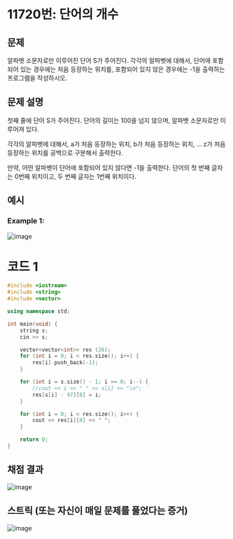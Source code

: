 # 11720번: 단어의 개수

## 문제
알파벳 소문자로만 이루어진 단어 S가 주어진다. 각각의 알파벳에 대해서, 단어에 포함되어 있는 경우에는 처음 등장하는 위치를, 포함되어 있지 않은 경우에는 -1을 출력하는 프로그램을 작성하시오.

## 문제 설명
첫째 줄에 단어 S가 주어진다. 단어의 길이는 100을 넘지 않으며, 알파벳 소문자로만 이루어져 있다.  
  
각각의 알파벳에 대해서, a가 처음 등장하는 위치, b가 처음 등장하는 위치, ... z가 처음 등장하는 위치를 공백으로 구분해서 출력한다.

만약, 어떤 알파벳이 단어에 포함되어 있지 않다면 -1을 출력한다. 단어의 첫 번째 글자는 0번째 위치이고, 두 번째 글자는 1번째 위치이다.

## 예시
### Example 1:  
![image](https://github.com/user-attachments/assets/6436ff9d-342d-4257-921e-7efdb3b7cb5e)

# 코드 1
```cpp
#include <iostream>
#include <string>
#include <vector>

using namespace std;

int main(void) {
	string s;
	cin >> s;

	vector<vector<int>> res (26);
	for (int i = 0; i < res.size(); i++) {
		res[i].push_back(-1);
	}

	for (int i = s.size() - 1; i >= 0; i--) {
		//cout << i << " " << s[i] << "\n";
		res[s[i] - 97][0] = i;
	}

	for (int i = 0; i < res.size(); i++) {
		cout << res[i][0] << " ";
	}

	return 0;
}
```

## 채점 결과
![image](https://github.com/user-attachments/assets/c9234275-bcf7-49ba-8594-6e9b8156fa92)

## 스트릭 (또는 자신이 매일 문제를 풀었다는 증거)
![image](https://github.com/user-attachments/assets/cc493cf6-e56d-4002-852d-dbe0604815ad)
